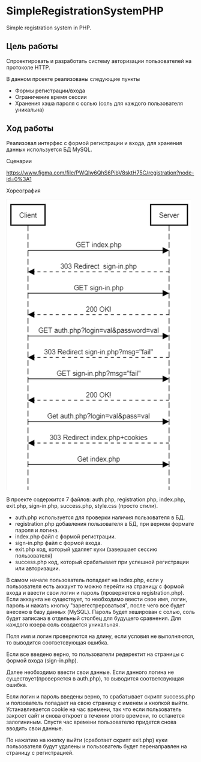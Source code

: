 # SimpleRegistrationSystemPHP
Simple registration system in PHP.

## Цель работы
Спроектировать и разработать систему авторизации пользователей на протоколе HTTP.

В данном проекте реализованы следующие пункты
- Формы регистрации/входа
- Ограничение время сессии
- Хранения хэша пароля с солью (соль для каждого пользователя уникальна)

## Ход работы

Реализовал интерфес с формой регистрации и входа, для хранения данных используется БД MySQL.

Сценарии

https://www.figma.com/file/PWQlw6QhS6PibV8sktH75C/registration?node-id=0%3A1

Хореография

![Рис. 1 - Хореография](https://github.com/ideahold/SimpleRegistrationSystemPHP/blob/main/%D0%A5%D0%BE%D1%80%D0%B5%D0%BE%D0%B3%D1%80%D0%B0%D1%84%D0%B8%D1%8F.png)

В проекте содержится 7 файлов: auth.php, registration.php, index.php, exit.php, sign-in.php, success.php, style.css (просто стили).

- auth.php используется для проверки наличия пользователя в БД.
- registration.php добавления пользователя в БД, при верном формате пароля и логина.
- index.php файл с формой регистрации.
- sign-in.php файл с формой входа.
- exit.php код, который удаляет куки (завершает сессию пользователя)
- success.php код, который срабатывает при успешной регистрации или авторизации.

В самом начале пользователь попадает на index.php, если у пользователя есть аккаунт то можно перейти на страницу с формой входа и ввести свои логин и пароль (проверяется в registration.php).
Если аккаунта не существует, то необходимо ввести свое имя, логин, пароль и нажать кнопку "зарегестрероваться", после чего все будет внесено в базу данных (MySQL). Пароль будет хеширован с солью, соль будет записана в отдельный столбец для будущего сравнения. Для каждого юзера соль создается уникальная.

Поля имя и логин проверяются на длину, если условия не выполняются, то выводится соответсвующая ошибка.

Если все введено верно, то пользователи редеректит на страницы с формой входа (sign-in.php).

Далее необходимо ввести свои данные. Если данного логина не существует(проверяется в auth.php), то выводится соответсвующая ошибка.

Если логин и пароль введены верно, то срабатывает скрипт success.php и ползователь попадает на свою страницу с именем и кнопкой выйти. Устанавливается cookie на час времени, так что если пользователь закроет сайт и снова откроет в течении этого времени, то останется залогининым. Спустя час времени пользователю придется снова вводить свои данные.

По нажатию на кнопку выйти (сработает скрипт exit.php) куки пользователя будут удалены и пользователь будет перенаправлен на страницу с регистрацией.







